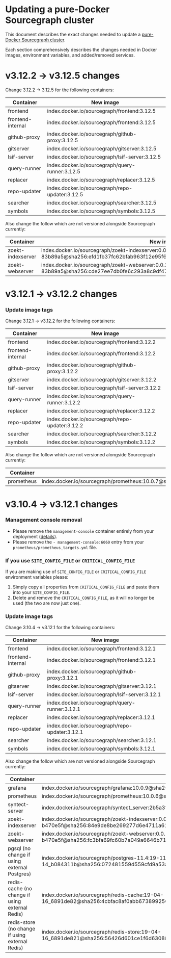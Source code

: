# Updating a pure-Docker Sourcegraph cluster

This document describes the exact changes needed to update a [pure-Docker Sourcegraph cluster](https://github.com/sourcegraph/deploy-sourcegraph-docker).

Each section comprehensively describes the changes needed in Docker images, environment variables, and added/removed services.

# v3.12.2 → v3.12.5 changes

Change 3.12.2 → 3.12.5 for the following containers:

| Container         | New image                                       |
|-------------------|-------------------------------------------------|
| frontend          | index.docker.io/sourcegraph/frontend:3.12.5     |
| frontend-internal | index.docker.io/sourcegraph/frontend:3.12.5     |
| github-proxy      | index.docker.io/sourcegraph/github-proxy:3.12.5 |
| gitserver         | index.docker.io/sourcegraph/gitserver:3.12.5    |
| lsif-server       | index.docker.io/sourcegraph/lsif-server:3.12.5  |
| query-runner      | index.docker.io/sourcegraph/query-runner:3.12.5 |
| replacer          | index.docker.io/sourcegraph/replacer:3.12.5     |
| repo-updater      | index.docker.io/sourcegraph/repo-updater:3.12.5 |
| searcher          | index.docker.io/sourcegraph/searcher:3.12.5     |
| symbols           | index.docker.io/sourcegraph/symbols:3.12.5      |

Also change the follow which are not versioned alongside Sourcegraph currently:

| Container         | New image                                       |
|-------------------|-------------------------------------------------|
| zoekt-indexserver | index.docker.io/sourcegraph/zoekt-indexserver:0.0.20200124185115-83b89a5@sha256:efd1fb37fc62bfab963f12e95f69778b0e2e6a253caed5be9025840072ea85b5 |
| zoekt-webserver   | index.docker.io/sourcegraph/zoekt-webserver:0.0.20200124185328-83b89a5@sha256:cde27ee7db0fe6c293a8c9df47b529fb01b5a898e6cbeea4c18d80fe218563db |

# v3.12.1 → v3.12.2 changes

### Update image tags

Change 3.12.1 → v3.12.2 for the following containers:

| Container         | New image                                       |
|-------------------|-------------------------------------------------|
| frontend          | index.docker.io/sourcegraph/frontend:3.12.2     |
| frontend-internal | index.docker.io/sourcegraph/frontend:3.12.2     |
| github-proxy      | index.docker.io/sourcegraph/github-proxy:3.12.2 |
| gitserver         | index.docker.io/sourcegraph/gitserver:3.12.2    |
| lsif-server       | index.docker.io/sourcegraph/lsif-server:3.12.2  |
| query-runner      | index.docker.io/sourcegraph/query-runner:3.12.2 |
| replacer          | index.docker.io/sourcegraph/replacer:3.12.2     |
| repo-updater      | index.docker.io/sourcegraph/repo-updater:3.12.2 |
| searcher          | index.docker.io/sourcegraph/searcher:3.12.2     |
| symbols           | index.docker.io/sourcegraph/symbols:3.12.2      |

Also change the follow which are not versioned alongside Sourcegraph currently:

| Container         | New image                                       |
|-------------------|-------------------------------------------------|
| prometheus        | index.docker.io/sourcegraph/prometheus:10.0.7@sha256:22d54f27c7df8733a06c7ae8c2e851b61b1ed42f1f5621d493ef58ebd8d815e0 |

# v3.10.4 → v3.12.1 changes

### Management console removal

- Please remove the `management-console` container entirely from your deployment ([details](https://docs.sourcegraph.com/admin/migration/3_11#migration-notes-for-sourcegraph-3-11)).
- Please remove the `- management-console:6060` entry from your `prometheus/prometheus_targets.yml` file.

### If you use `SITE_CONFIG_FILE` or `CRITICAL_CONFIG_FILE`

If you are making use of `SITE_CONFIG_FILE` or `CRITICAL_CONFIG_FILE` environment variables please:

1. Simply copy all properties from `CRITICAL_CONFIG_FILE` and paste them into your `SITE_CONFIG_FILE`.
2. Delete and remove the `CRITICAL_CONFIG_FILE`, as it will no longer be used (the two are now just one).

### Update image tags

Change 3.10.4 → v3.12.1 for the following containers:

| Container         | New image                                       |
|-------------------|-------------------------------------------------|
| frontend          | index.docker.io/sourcegraph/frontend:3.12.1     |
| frontend-internal | index.docker.io/sourcegraph/frontend:3.12.1     |
| github-proxy      | index.docker.io/sourcegraph/github-proxy:3.12.1 |
| gitserver         | index.docker.io/sourcegraph/gitserver:3.12.1    |
| lsif-server       | index.docker.io/sourcegraph/lsif-server:3.12.1  |
| query-runner      | index.docker.io/sourcegraph/query-runner:3.12.1 |
| replacer          | index.docker.io/sourcegraph/replacer:3.12.1     |
| repo-updater      | index.docker.io/sourcegraph/repo-updater:3.12.1 |
| searcher          | index.docker.io/sourcegraph/searcher:3.12.1     |
| symbols           | index.docker.io/sourcegraph/symbols:3.12.1      |

Also change the follow which are not versioned alongside Sourcegraph currently:

| Container         | New image                                       |
|-------------------|-------------------------------------------------|
| grafana           | index.docker.io/sourcegraph/grafana:10.0.9@sha256:0132e5602030145803753468497a2d17640164b9c34df4ce2532dd93e4b1f6fc |
| prometheus        | index.docker.io/sourcegraph/prometheus:10.0.6@sha256:f681ceb9400f0d546601cbf827ac9c3db16acd37e810da0860cf05d4f42305d1 |
| syntect-server    | index.docker.io/sourcegraph/syntect_server:2b5a3fb@sha256:ef5529cafdc68d5a21edea472ee8ad966878b173044aa5c3db93bc3d84765b1f |
| zoekt-indexserver | index.docker.io/sourcegraph/zoekt-indexserver:0.0.20191204145522-b470e5f@sha256:84e9de8be269277d6e4711a61d0c9675a44d409a4bf7f7dd1b90a22175095fa7 |
| zoekt-webserver   | index.docker.io/sourcegraph/zoekt-webserver:0.0.20191204145231-b470e5f@sha256:fc3bfa69fc60b7a049a6646b71e45896cfae8adf3484602d140965c3781463a0 |
| pgsql (no change if using external Postgres) | index.docker.io/sourcegraph/postgres-11.4:19-11-14_b084311b@sha256:072481559d559cfd9a53ad77c3688b5cf583117457fd452ae238a20405923297 |
| redis-cache (no change if using external Redis) | index.docker.io/sourcegraph/redis-cache:19-04-16_6891de82@sha256:4cbfac8af0abb673899250d4fd859cc477d6426de519e9deb71e454e18322499 |
| redis-store (no change if using external Redis) | index.docker.io/sourcegraph/redis-store:19-04-16_6891de821@sha256:56426d601ce1f6d63088fea1cefa61f69a2e809c7d90fc1d157cca63cf81b277 |
